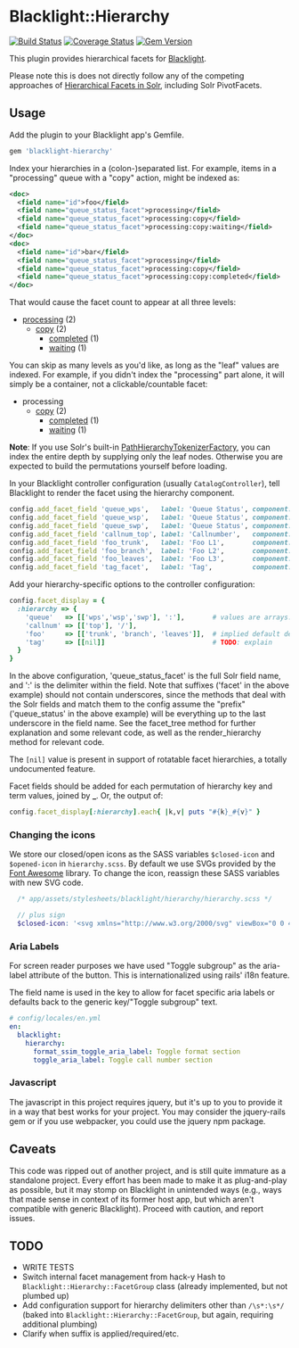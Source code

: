 # Blacklight::Hierarchy
[![Build Status](https://github.com/sul-dlss/blacklight-hierarchy/workflows/CI/badge.svg)](https://github.com/sul-dlss/blacklight-hierarchy/actions?query=branch%3Amain) [![Coverage Status](https://coveralls.io/repos/sul-dlss/blacklight-hierarchy/badge.png)](https://coveralls.io/r/sul-dlss/blacklight-hierarchy) [![Gem Version](https://badge.fury.io/rb/blacklight-hierarchy.svg)](http://badge.fury.io/rb/blacklight-hierarchy)

This plugin provides hierarchical facets for [Blacklight](https://github.com/projectblacklight/blacklight).

Please note this is does not directly follow any of the competing approaches of [Hierarchical Facets in Solr](http://wiki.apache.org/solr/HierarchicalFaceting), including Solr PivotFacets.

## Usage

Add the plugin to your Blacklight app's Gemfile.

```ruby
gem 'blacklight-hierarchy'
```

Index your hierarchies in a (colon-)separated list. For example, items in a "processing" queue with a "copy" action, might be indexed as:

```xml
<doc>
  <field name="id">foo</field>
  <field name="queue_status_facet">processing</field>
  <field name="queue_status_facet">processing:copy</field>
  <field name="queue_status_facet">processing:copy:waiting</field>
</doc>
<doc>
  <field name="id">bar</field>
  <field name="queue_status_facet">processing</field>
  <field name="queue_status_facet">processing:copy</field>
  <field name="queue_status_facet">processing:copy:completed</field>
</doc>
```

That would cause the facet count to appear at all three levels:

- [processing](#) (2)
    - [copy](#) (2)
        - [completed](#) (1)
        - [waiting](#) (1)

You can skip as many levels as you'd like, as long as the "leaf" values are indexed. For example, if you didn't index the "processing" part alone, it will simply be a container, not a clickable/countable facet:

- processing
    - [copy](#) (2)
        - [completed](#) (1)
        - [waiting](#) (1)

**Note**: If you use Solr's built-in [PathHierarchyTokenizerFactory](http://wiki.apache.org/solr/AnalyzersTokenizersTokenFilters#solr.PathHierarchyTokenizerFactory), you can index the entire depth by supplying only the leaf nodes.  Otherwise you are expected to build the permutations yourself before loading.

In your Blacklight controller configuration (usually `CatalogController`), tell Blacklight to render the facet using the hierarchy component.


```ruby
config.add_facet_field 'queue_wps',   label: 'Queue Status', component: Blacklight::Hierarchy::FacetFieldListComponent
config.add_facet_field 'queue_wsp',   label: 'Queue Status', component: Blacklight::Hierarchy::FacetFieldListComponent
config.add_facet_field 'queue_swp',   label: 'Queue Status', component: Blacklight::Hierarchy::FacetFieldListComponent
config.add_facet_field 'callnum_top', label: 'Callnumber',   component: Blacklight::Hierarchy::FacetFieldListComponent
config.add_facet_field 'foo_trunk',   label: 'Foo L1',       component: Blacklight::Hierarchy::FacetFieldListComponent
config.add_facet_field 'foo_branch',  label: 'Foo L2',       component: Blacklight::Hierarchy::FacetFieldListComponent
config.add_facet_field 'foo_leaves',  label: 'Foo L3',       component: Blacklight::Hierarchy::FacetFieldListComponent
config.add_facet_field 'tag_facet',   label: 'Tag',          component: Blacklight::Hierarchy::FacetFieldListComponent
```

Add your hierarchy-specific options to the controller configuration:

```ruby
config.facet_display = {
  :hierarchy => {
    'queue'   => [['wps','wsp','swp'], ':'],       # values are arrays: 1st element is array, 2nd is delimiter string
    'callnum' => [['top'], '/'],
    'foo'     => [['trunk', 'branch', 'leaves']],  # implied default delimiter
    'tag'     => [[nil]]                           # TODO: explain
  }
}
```

In the above configuration, 'queue_status_facet' is the full Solr field name, and ':' is the delimiter within the field.  Note that suffixes ('facet' in the above example) should not contain underscores, since the methods that deal with the Solr fields and match them to the config assume the "prefix" ('queue_status' in the above example) will be everything up to the last underscore in the field name.  See the facet_tree method for further explanation and some relevant code, as well as the render_hierarchy method for relevant code.

The `[nil]` value is present in support of rotatable facet hierarchies, a totally undocumented feature.

Facet fields should be added for each permutation of hierarchy key and term values, joined by **_**.  Or, the output of:

```ruby
config.facet_display[:hierarchy].each{ |k,v| puts "#{k}_#{v}" }
```

### Changing the icons
We store our closed/open icons as the SASS variables `$closed-icon` and `$opened-icon` in `hierarchy.scss`. By default we use SVGs provided by the [Font Awesome](https://github.com/FortAwesome/Font-Awesome) library. To change the icon, reassign these SASS variables with new SVG code. 

```scss
  /* app/assets/stylesheets/blacklight/hierarchy/hierarchy.scss */

  // plus sign
  $closed-icon: '<svg xmlns="http://www.w3.org/2000/svg" viewBox="0 0 448 512"><!--! Font Awesome Free 6.0.0 by @fontawesome - https://fontawesome.com License - https://fontawesome.com/license/free (Icons: CC BY 4.0, Fonts: SIL OFL 1.1, Code: MIT License) Copyright 2022 Fonticons, Inc. --><path d="M200 344V280H136C122.7 280 112 269.3 112 256C112 242.7 122.7 232 136 232H200V168C200 154.7 210.7 144 224 144C237.3 144 248 154.7 248 168V232H312C325.3 232 336 242.7 336 256C336 269.3 325.3 280 312 280H248V344C248 357.3 237.3 368 224 368C210.7 368 200 357.3 200 344zM0 96C0 60.65 28.65 32 64 32H384C419.3 32 448 60.65 448 96V416C448 451.3 419.3 480 384 480H64C28.65 480 0 451.3 0 416V96zM48 96V416C48 424.8 55.16 432 64 432H384C392.8 432 400 424.8 400 416V96C400 87.16 392.8 80 384 80H64C55.16 80 48 87.16 48 96z"/></svg>';
```


### Aria Labels
For screen reader purposes we have used "Toggle subgroup" as the aria-label attribute of the button.  This is internationalized using rails' i18n feature.

The field name is used in the key to allow for facet specific aria labels or defaults back to the generic key/"Toggle subgroup" text.

```yml
# config/locales/en.yml
en:
  blacklight:
    hierarchy:
      format_ssim_toggle_aria_label: Toggle format section
      toggle_aria_label: Toggle call number section
```

### Javascript

The javascript in this project requires jquery, but it's up to you to provide it in a way that best works for your project.  You may consider the jquery-rails gem or if you use webpacker, you could use the jquery npm package.

## Caveats

This code was ripped out of another project, and is still quite immature as a standalone project. Every effort has been made to make it as plug-and-play as possible, but it may stomp on Blacklight in unintended ways (e.g., ways that made sense in context of its former host app, but which aren't compatible with generic Blacklight). Proceed with caution, and report issues.

## TODO

- WRITE TESTS
- Switch internal facet management from hack-y Hash to `Blacklight::Hierarchy::FacetGroup` class (already implemented, but not plumbed up)
- Add configuration support for hierarchy delimiters other than `/\s*:\s*/` (baked into `Blacklight::Hierarchy::FacetGroup`, but again, requiring additional plumbing)
- Clarify when suffix is applied/required/etc.
